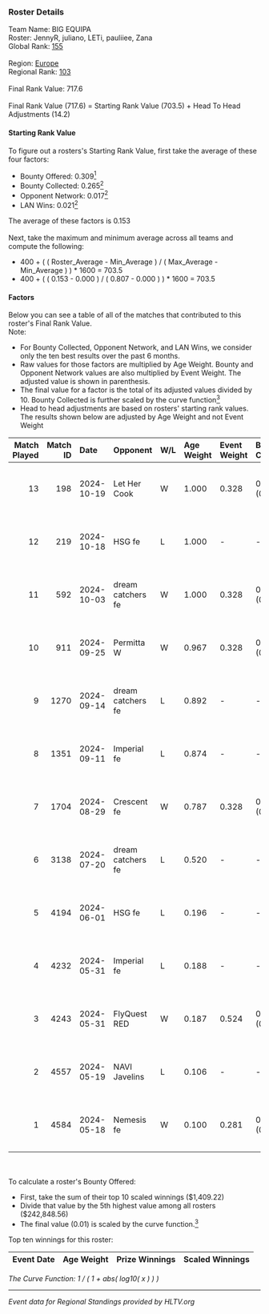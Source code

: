 ### Roster Details<br />
Team Name: BIG EQUIPA<br />
Roster: JennyR, juliano, LETi, pauliiee, Zana<br />
Global Rank: [155](../../standings_global_2024_10_30.md)<br />
<br />
Region: [Europe]( ../../standings_europe_2024_10_30.md)<br />
Regional Rank: [103]( ../../standings_europe_2024_10_30.md)<br />
<br />
Final Rank Value:  717.6<br />
<br />
Final Rank Value (717.6) = Starting Rank Value (703.5) + Head To Head Adjustments (14.2)<br />

#### Starting Rank Value<br />
To figure out a rosters's Starting Rank Value, first take the average of these four factors:<br />
- Bounty Offered: 0.309[<sup>1</sup>](#table2)
- Bounty Collected: 0.265[<sup>2</sup>](#table1)
- Opponent Network: 0.017[<sup>2</sup>](#table1)
- LAN Wins: 0.021[<sup>2</sup>](#table1)

The average of these factors is 0.153<br />
<br />
Next, take the maximum and minimum average across all teams and compute the following:<br />
- 400 + ( ( Roster_Average - Min_Average ) / ( Max_Average - Min_Average ) ) * 1600 = 703.5
- 400 + ( ( 0.153 - 0.000 ) / ( 0.807 - 0.000 ) ) * 1600 = 703.5


#### Factors<br />
Below you can see a table of all of the matches that contributed to this roster's Final Rank Value.<br />
Note:<br />

- For Bounty Collected, Opponent Network, and LAN Wins, we consider only the ten best results over the past 6 months.
- Raw values for those factors are multiplied by Age Weight. Bounty and Opponent Network values are also multiplied by Event Weight. The adjusted value is shown in parenthesis.
- The final value for a factor is the total of its adjusted values divided by 10. Bounty Collected is further scaled by the curve function[<sup>3</sup>](#curveFunction)
- Head to head adjustments are based on rosters' starting rank values. The results shown below are adjusted by Age Weight and not Event Weight
<span id="table1"></span><br />


| Match Played | Match ID | Date       | Opponent          | W/L | Age Weight | Event Weight | Bounty Collected | Opponent Network | LAN Wins  | H2H Adj. | Roster                                  |
| -: | -: | :- | :- | :- | :- | :- | :- | :- | :- | -: | :- |
|           13 |      198 | 2024-10-19 | Let Her Cook      | W   | 1.000      | 0.328        | 0.029 (0.009)    | 0.118 (0.039)    | 0 (0.000) |    17.45 | JennyR, juliano, LETi, pauliiee, Zana   |
|           12 |      219 | 2024-10-18 | HSG fe            | L   | 1.000      | -            | -                | -                | -         |   -15.62 | JennyR, juliano, LETi, pauliiee, Zana   |
|           11 |      592 | 2024-10-03 | dream catchers fe | W   | 1.000      | 0.328        | 0.011 (0.004)    | 0.218 (0.072)    | 0 (0.000) |    17.91 | JennyR, juliano, LETi, pauliiee, Zana   |
|           10 |      911 | 2024-09-25 | Permitta W        | W   | 0.967      | 0.328        | 0.006 (0.002)    | 0.052 (0.016)    | 0 (0.000) |    13.11 | JennyR, juliano, LETi, pauliiee, Zana   |
|            9 |     1270 | 2024-09-14 | dream catchers fe | L   | 0.892      | -            | -                | -                | -         |   -11.43 | JennyR, juliano, LETi, pauliiee, Zana   |
|            8 |     1351 | 2024-09-11 | Imperial fe       | L   | 0.874      | -            | -                | -                | -         |    -8.15 | JennyR, juliano, LETi, pauliiee, Zana   |
|            7 |     1704 | 2024-08-29 | Crescent fe       | W   | 0.787      | 0.328        | 0.005 (0.001)    | 0.061 (0.016)    | 0 (0.000) |    11.68 | JennyR, juliano, LETi, pauliiee, Zana   |
|            6 |     3138 | 2024-07-20 | dream catchers fe | L   | 0.520      | -            | -                | -                | -         |    -7.93 | JennyR, juliano, kyossa, pauliiee, Zana |
|            5 |     4194 | 2024-06-01 | HSG fe            | L   | 0.196      | -            | -                | -                | -         |    -2.85 | JennyR, juliano, kyossa, pauliiee, Zana |
|            4 |     4232 | 2024-05-31 | Imperial fe       | L   | 0.188      | -            | -                | -                | -         |    -2.06 | JennyR, juliano, kyossa, pauliiee, Zana |
|            3 |     4243 | 2024-05-31 | FlyQuest RED      | W   | 0.187      | 0.524        | 0.008 (0.001)    | 0.257 (0.025)    | 1 (0.187) |     2.97 | JennyR, juliano, kyossa, pauliiee, Zana |
|            2 |     4557 | 2024-05-19 | NAVI Javelins     | L   | 0.106      | -            | -                | -                | -         |    -1.42 | JennyR, juliano, kyossa, pauliiee, Zana |
|            1 |     4584 | 2024-05-18 | Nemesis fe        | W   | 0.100      | 0.281        | 0.000 (0.000)    | 0.000 (0.000)    | 0 (0.000) |     0.48 | JennyR, juliano, kyossa, pauliiee, Zana |

<br />
<span id="table2"></span><br />
To calculate a roster's Bounty Offered:<br />

- First, take the sum of their top 10 scaled winnings ($1,409.22)
- Divide that value by the 5th highest value among all rosters ($242,848.56)
- The final value (0.01) is scaled by the curve function.[<sup>3</sup>](#curveFunction)

Top ten winnings for this roster:<br />

| Event Date | Age Weight | Prize Winnings | Scaled Winnings |
| :- | -: | :- | :- |


<span id="curveFunction"></span>_The Curve Function: 1 / ( 1 + abs( log10( x ) ) )_<br />

---
_Event data for Regional Standings provided by HLTV.org_<br />
